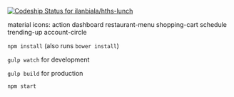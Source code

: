 [ ![Codeship Status for ilanbiala/hths-lunch](https://codeship.io/projects/daa86da0-37ac-0132-52d3-6ed5aaf58bcd/status)](https://codeship.io/projects/41783)

material icons:
action
  dashboard
  restaurant-menu
  shopping-cart
  schedule
  trending-up
  account-circle

`npm install` (also runs `bower install`)

`gulp watch` for development

`gulp build` for production

`npm start`
